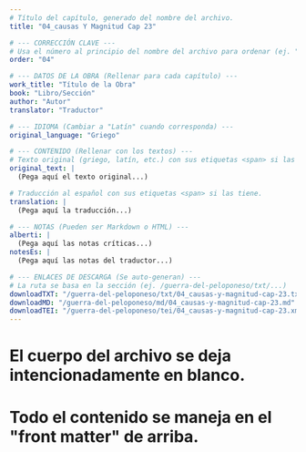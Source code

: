 ```yaml
---
# Título del capítulo, generado del nombre del archivo.
title: "04_causas Y Magnitud Cap 23"

# --- CORRECCIÓN CLAVE ---
# Usa el número al principio del nombre del archivo para ordenar (ej. "05" de "05_conflicto...")
order: "04"

# --- DATOS DE LA OBRA (Rellenar para cada capítulo) ---
work_title: "Título de la Obra"
book: "Libro/Sección"
author: "Autor"
translator: "Traductor"

# --- IDIOMA (Cambiar a "Latín" cuando corresponda) ---
original_language: "Griego"

# --- CONTENIDO (Rellenar con los textos) ---
# Texto original (griego, latín, etc.) con sus etiquetas <span> si las tiene.
original_text: |
  (Pega aquí el texto original...)

# Traducción al español con sus etiquetas <span> si las tiene.
translation: |
  (Pega aquí la traducción...)

# --- NOTAS (Pueden ser Markdown o HTML) ---
alberti: |
  (Pega aquí las notas críticas...)
notesEs: |
  (Pega aquí las notas del traductor...)

# --- ENLACES DE DESCARGA (Se auto-generan) ---
# La ruta se basa en la sección (ej. /guerra-del-peloponeso/txt/...)
downloadTXT: "/guerra-del-peloponeso/txt/04_causas-y-magnitud-cap-23.txt"
downloadMD: "/guerra-del-peloponeso/md/04_causas-y-magnitud-cap-23.md"
downloadTEI: "/guerra-del-peloponeso/tei/04_causas-y-magnitud-cap-23.xml"
---
```

# El cuerpo del archivo se deja intencionadamente en blanco.
# Todo el contenido se maneja en el "front matter" de arriba.
